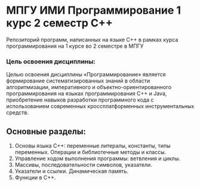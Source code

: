 # МПГУ ИМИ Программирование 1 курс 2 семестр C++
Репозиторий программ, написанных на языке C++ в рамках курса программирования на 1 курсе во 2 семестре в МПГУ

### Цель освоения дисциплины:
Целью освоения дисциплины «Программирование» является формирование систематизированных знаний в области алгоритмизации, императивного и объектно-ориентированного программирования на языках программирования С++ и Java, приобретение навыков разработки программного кода с использованием современных кроссплатформенных инструментальных средств.

## Основные разделы:
1. Основы языка C++: переменные литералы, константы, типы переменных. Операции и библиотечные методы и классы.
2. Управление ходом выполнения программы: ветвления и циклы.
3. Массивы, последовательности символов, указатели.
4. Указатели и ссылки. Динамическая память.
5. Функции в С++.
